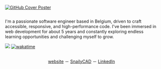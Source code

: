 [![GitHub Cover Poster](./github-cover.svg)](https://casperiv.dev)

##


I'm a passionate software engineer based in Belgium, driven to craft accessible, responsive, and high-performance code.
I've been immersed in web development for about 5 years and constantly exploring endless learning opportunities and challenging myself to grow.

![](https://komarev.com/ghpvc/?username=dev-caspertheghost&label=PROFILE+VIEWS)
[![wakatime](https://wakatime.com/badge/user/eab8442b-396c-4b76-898b-19820eeed70e.svg)](https://wakatime.com/@eab8442b-396c-4b76-898b-19820eeed70e)

## 

<p align="center">
<a href="https://casperiv.dev">website</a> － <a href="https://snailycad.org">SnailyCAD</a> － <a href="https://linkedin.com/in/casper-iversen">LinkedIn</a>
</p>

